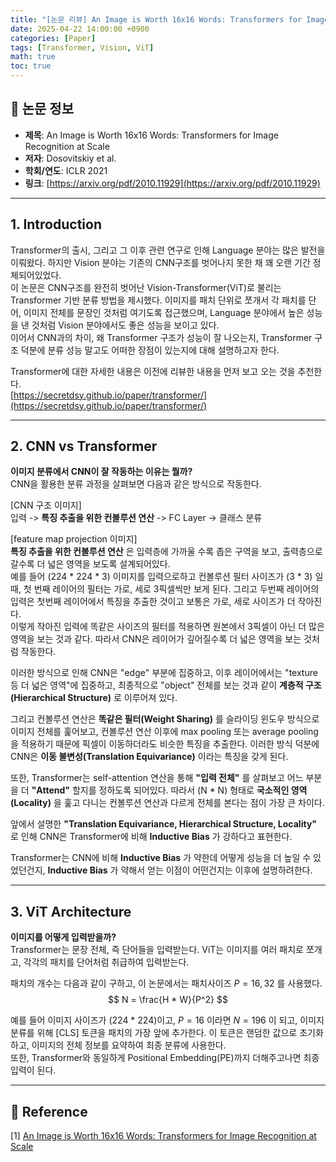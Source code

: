 ```yaml
---
title: "[논문 리뷰] An Image is Worth 16x16 Words: Transformers for Image Recognition at Scale (ViT)"
date: 2025-04-22 14:00:00 +0900
categories: [Paper]
tags: [Transformer, Vision, ViT]
math: true
toc: true
---
```


## 📝 논문 정보

- **제목**: An Image is Worth 16x16 Words: Transformers for Image Recognition at Scale  
- **저자**: Dosovitskiy et al.  
- **학회/연도**: ICLR 2021  
- **링크**: [https://arxiv.org/pdf/2010.11929](https://arxiv.org/pdf/2010.11929)

---

## 1. Introduction

Transformer의 출시, 그리고 그 이후 관련 연구로 인해 Language 분야는 많은 발전을 이뤄왔다. 하지만 Vision 분야는 기존의 CNN구조를 벗어나지 못한 채 꽤 오랜 기간 정체되어있었다.  
이 논문은 CNN구조를 완전히 벗어난 Vision-Transformer(ViT)로 불리는 Transformer 기반 분류 방법을 제시했다. 이미지를 패치 단위로 쪼개서 각 패치를 단어, 이미지 전체를 문장인 것처럼 여기도록 접근했으며, Language 분야에서 높은 성능을 낸 것처럼 Vision 분야에서도 좋은 성능을 보이고 있다.  
이어서 CNN과의 차이, 왜 Transformer 구조가 성능이 잘 나오는지, Transformer 구조 덕분에 분류 성능 말고도 어떠한 장점이 있는지에 대해 설명하고자 한다.  

Transformer에 대한 자세한 내용은 이전에 리뷰한 내용을 먼저 보고 오는 것을 추천한다.  
[https://secretdsy.github.io/paper/transformer/](https://secretdsy.github.io/paper/transformer/)  

---

## 2. CNN vs Transformer

**이미지 분류에서 CNN이 잘 작동하는 이유는 뭘까?**  
CNN을 활용한 분류 과정을 살펴보면 다음과 같은 방식으로 작동한다.  

[CNN 구조 이미지]  
입력 -> **특징 추출을 위한 컨볼루션 연산** -> FC Layer -> 클래스 분류  

[feature map projection 이미지]  
**특징 추출을 위한 컨볼루션 연산** 은 입력층에 가까울 수록 좁은 구역을 보고, 출력층으로 갈수록 더 넓은 영역을 보도록 설계되어있다.  
예를 들어 (224 * 224 * 3) 이미지를 입력으로하고 컨볼루션 필터 사이즈가 (3 * 3) 일 때, 첫 번째 레이어의 필터는 가로, 세로 3픽셀씩만 보게 된다. 그리고 두번째 레이어의 입력은 첫번째 레이어에서 특징을 추출한 것이고 보통은 가로, 세로 사이즈가 더 작아진다.  
이렇게 작아진 입력에 똑같은 사이즈의 필터를 적용하면 원본에서 3픽셀이 아닌 더 많은 영역을 보는 것과 같다. 따라서 CNN은 레이어가 깊어질수록 더 넓은 영역을 보는 것처럼 작동한다.  

이러한 방식으로 인해 CNN은 "edge" 부분에 집중하고, 이후 레이어에서는  "texture 등 더 넓은 영역"에 집중하고, 최종적으로 "object" 전체를 보는 것과 같이 **계층적 구조(Hierarchical Structure)** 로 이루어져 있다.  

그리고 컨볼루션 연산은 **똑같은 필터(Weight Sharing)** 를 슬라이딩 윈도우 방식으로 이미지 전체를 훑어보고, 컨볼루션 연산 이후에 max pooling 또는 average pooling을 적용하기 때문에 픽셀이 이동하더라도 비슷한 특징을 추출한다. 이러한 방식 덕분에 CNN은 **이동 불변성(Translation Equivariance)** 이라는 특징을 갖게 된다.

또한, Transformer는 self-attention 연산을 통해 **"입력 전체"** 를 살펴보고 어느 부분을 더 **"Attend"** 할지를 정하도록 되어있다. 따라서 (N * N) 형태로 **국소적인 영역(Locality)** 을 훑고 다니는 컨볼루션 연산과 다르게 전체를 본다는 점이 가장 큰 차이다.  

앞에서 설명한 **"Translation Equivariance, Hierarchical Structure, Locality"** 로 인해 CNN은 Transformer에 비해 **Inductive Bias** 가 강하다고 표현한다.  

Transformer는 CNN에 비해 **Inductive Bias** 가 약한데 어떻게 성능을 더 높일 수 있었던건지, **Inductive Bias** 가 약해서 얻는 이점이 어떤건지는 이후에 설명하려한다.

---

## 3. ViT Architecture

**이미지를 어떻게 입력받을까?**  
Transformer는 문장 전체, 즉 단어들을 입력받는다. ViT는 이미지를 여러 패치로 쪼개고, 각각의 패치를 단어처럼 취급하여 입력받는다.  

패치의 개수는 다음과 같이 구하고, 이 논문에서는 패치사이즈 $P = 16, 32$ 를 사용했다.  
$$
N = \frac{H * W}{P^2}
$$  

예를 들어 이미지 사이즈가 (224 * 224)이고, $P = 16$ 이라면 $N = 196$ 이 되고, 이미지 분류를 위해 [CLS] 토큰을 패치의 가장 앞에 추가한다. 이 토큰은 랜덤한 값으로 초기화하고, 이미지의 전체 정보를 요약하여 최종 분류에 사용한다.  
또한, Transformer와 동일하게 Positional Embedding(PE)까지 더해주고나면 최종 입력이 된다.  



---

## 🔗 Reference
[1] [An Image is Worth 16x16 Words: Transformers for Image Recognition at Scale](https://arxiv.org/pdf/2010.11929)